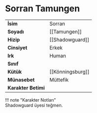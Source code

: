 # Sorran Tamungen  
  
<div class="grid" markdown>  
  
|  |  |  
|---|---|  
| **İsim** | Sorran |  
| **Soyadı** | [[Tamungen]] |  
| **Hizip** | [[Shadowguard]] |  
| **Cinsiyet** | Erkek |  
| **Irk** | Human |  
| **Sınıf** |  |  
| **Kütük** | [[Könningsburg]] |  
| **Münasebet** | Müttefik |  
| **Karakter Betimi** |  |  
  
  
!!! note "Karakter Notları"  
	Shadowguard üyesi teğmen.  
  
  
</div>